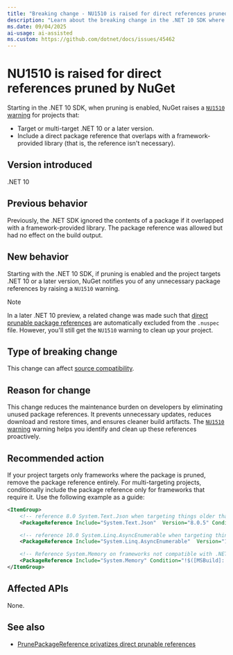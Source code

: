 ```yaml
---
title: "Breaking change - NU1510 is raised for direct references pruned by NuGet"
description: "Learn about the breaking change in the .NET 10 SDK where NU1510 is raised for unnecessary direct package references."
ms.date: 09/04/2025
ai-usage: ai-assisted
ms.custom: https://github.com/dotnet/docs/issues/45462
---
```


# NU1510 is raised for direct references pruned by NuGet

Starting in the .NET 10 SDK, when pruning is enabled, NuGet raises a [`NU1510` warning](/nuget/reference/errors-and-warnings/nu1510) for projects that:

- Target or multi-target .NET 10 or a later version.
- Include a direct package reference that overlaps with a framework-provided library (that is, the reference isn't necessary).

## Version introduced

.NET 10

## Previous behavior

Previously, the .NET SDK ignored the contents of a package if it overlapped with a framework-provided library. The package reference was allowed but had no effect on the build output.

## New behavior

Starting with the .NET 10 SDK, if pruning is enabled and the project targets .NET 10 or a later version, NuGet notifies you of any unnecessary package references by raising a `NU1510` warning.

> [!NOTE]
> In a later .NET 10 preview, a related change was made such that [direct prunable package references](prune-packagereference-privateassets.md) are automatically excluded from the `.nuspec` file. However, you'll still get the `NU1510` warning to clean up your project.

## Type of breaking change

This change can affect [source compatibility](../../categories.md#source-compatibility).

## Reason for change

This change reduces the maintenance burden on developers by eliminating unused package references. It prevents unnecessary updates, reduces download and restore times, and ensures cleaner build artifacts. The [`NU1510` warning](/nuget/reference/errors-and-warnings/nu1510) warning helps you identify and clean up these references proactively.

## Recommended action

If your project targets only frameworks where the package is pruned, remove the package reference entirely. For multi-targeting projects, conditionally include the package reference only for frameworks that require it. Use the following example as a guide:

```xml
<ItemGroup>
    <!-- reference 8.0 System.Text.Json when targeting things older than .NET 8 -->
    <PackageReference Include="System.Text.Json"  Version="8.0.5" Condition="!$([MSBuild]::IsTargetFrameworkCompatible('$(TargetFramework)', 'net8.0'))" />

    <!-- reference 10.0 System.Linq.AsyncEnumerable when targeting things older than .NET 10 -->
    <PackageReference Include="System.Linq.AsyncEnumerable"  Version="10.0.0-preview.2.25163.2" Condition="!$([MSBuild]::IsTargetFrameworkCompatible('$(TargetFramework)', 'net10.0'))" />

    <!-- Reference System.Memory on frameworks not compatible with .NET Core 2.1 nor .NETStandard 2.1 -->
    <PackageReference Include="System.Memory" Condition="!$([MSBuild]::IsTargetFrameworkCompatible('$(TargetFramework)', 'netcoreapp2.1')) and !$([MSBuild]::IsTargetFrameworkCompatible('$(TargetFramework)', 'netstandard2.1'))" />
</ItemGroup>
```

## Affected APIs

None.

## See also

- [PrunePackageReference privatizes direct prunable references](prune-packagereference-privateassets.md)

